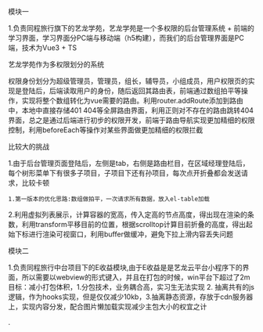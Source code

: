 模块一

1.负责同程旅行旗下的艺龙学苑，艺龙学苑是一个多权限的后台管理系统 + 前端的学习界面，学习界面分PC端与移动端（h5构建），而我们的后台管理界面是PC端，技术为Vue3 + TS

艺龙学苑作为多权限划分的系统

权限身份划分为超级管理员，管理员，组长，辅导员，小组成员，用户权限页的实现是登陆后，后端读取用户的身份，随后返回其路由表，前端通过数组拍平等操作，实现将整个数组转化为vue需要的路由。利用router.addRoute添加到路由中，本地中直接存储401 404等全屏路由界面，利用正则对不存在的路由跳转404界面，总之是通过后端进行初步的权限开发，前端于路由导航实现更加精细的权限控制，利用beforeEach等操作对某些界面做更加精细的权限拦截

比较大的挑战

1.由于后台管理页面登陆后，左侧是tab，右侧是路由栏目，在区域经理登陆后，每个树形菜单下有很多子项目，子项目下还有孙项目，每次点开折叠都会发送请求，比较卡顿

 	1.第一版本的优化思路:数组做拍平，一次请求所有数据，放入el-table加载

​	 2.利用虚拟列表展示，计算容器的宽高，传入定高的节点高度，得出现在渲染的条数，利用transform平移目前的位置，根据scrolltop计算目前折叠的高度，得出起始下标进行渲染可视窗口，利用buffer做缓冲，避免下拉上滑内容丢失问题

模块二

1.负责同程旅行中台项目下的E收益模块,由于E收益是是艺龙云平台小程序下的界面，所以需要以webview的形式键入，并且在打包的时候，win平台下超过了2m
	目标：减小打包体积，1.分包技术，业务耦合高，实习生无法实现 2. 抽离共有的js逻辑，作为hooks实现，但是仅仅减少10kb，3.抽离静态资源，存放于cdn服务器上，实现内容分发，配合图片懒加载实现减少主包大小的权宜之计



.



